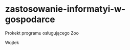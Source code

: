 zastosowanie-informatyi-w-gospodarce
====================================

Prokekt programu osługującego  Zoo

Wojtek
